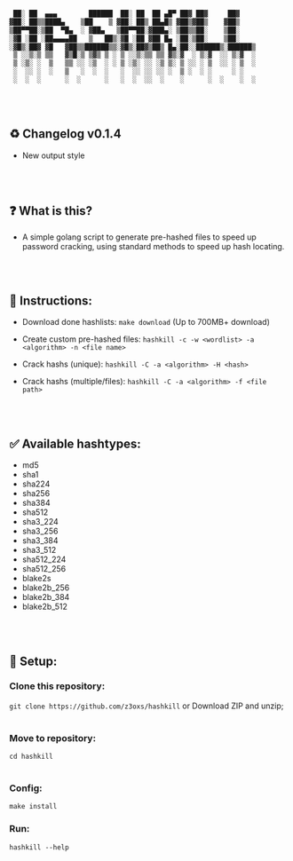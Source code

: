 ```md
 ██░ ██  ▄▄▄        ██████  ██░ ██  ██ ▄█▀ ██▓ ██▓     ██▓    
▓██░ ██▒▒████▄    ▒██    ▒ ▓██░ ██▒ ██▄█▒ ▓██▒▓██▒    ▓██▒    
▒██▀▀██░▒██  ▀█▄  ░ ▓██▄   ▒██▀▀██░▓███▄░ ▒██▒▒██░    ▒██░    
░▓█ ░██ ░██▄▄▄▄██   ▒   ██▒░▓█ ░██ ▓██ █▄ ░██░▒██░    ▒██░    
░▓█▒░██▓ ▓█   ▓██▒▒██████▒▒░▓█▒░██▓▒██▒ █▄░██░░██████▒░██████▒
 ▒ ░░▒░▒ ▒▒   ▓▒█░▒ ▒▓▒ ▒ ░ ▒ ░░▒░▒▒ ▒▒ ▓▒░▓  ░ ▒░▓  ░░ ▒░▓  ░
 ▒ ░▒░ ░  ▒   ▒▒ ░░ ░▒  ░ ░ ▒ ░▒░ ░░ ░▒ ▒░ ▒ ░░ ░ ▒  ░░ ░ ▒  ░
 ░  ░░ ░  ░   ▒   ░  ░  ░   ░  ░░ ░░ ░░ ░  ▒ ░  ░ ░     ░ ░   
 ░  ░  ░      ░  ░      ░   ░  ░  ░░  ░    ░      ░  ░    ░  ░
```

<br><br>
## ♻️ Changelog v0.1.4
- New output style

<br><br>
## ❓ What is this?
- A simple golang script to generate pre-hashed files to speed up password cracking, using standard methods to speed up hash locating.

<br><br>
## 🤖 Instructions:
- Download done hashlists:
`make download` (Up to 700MB+ download)

- Create custom pre-hashed files:
`hashkill -c -w <wordlist> -a <algorithm> -n <file name>`

- Crack hashs (unique):
`hashkill -C -a <algorithm> -H <hash>`

- Crack hashs (multiple/files):
`hashkill -C -a <algorithm> -f <file path>`

<br><br>
## ✅ Available hashtypes:
- md5
- sha1
- sha224
- sha256
- sha384
- sha512
- sha3_224
- sha3_256
- sha3_384
- sha3_512
- sha512_224
- sha512_256
- blake2s
- blake2b_256
- blake2b_384
- blake2b_512

<br><br>
## 🔧 Setup:
### Clone this repository:<br>
`git clone https://github.com/z3oxs/hashkill` or Download ZIP and unzip;<br><br>
### Move to repository:<br>
`cd hashkill`<br><br>
### Config:<br>
`make install`
### Run:<br>
`hashkill --help`
